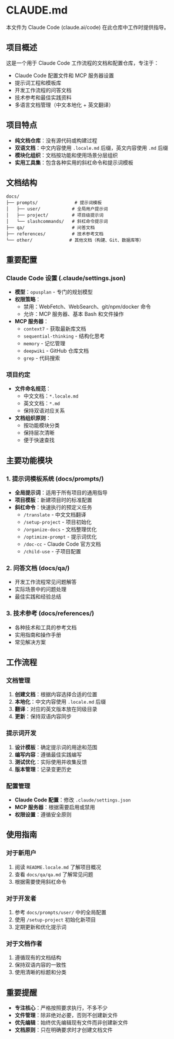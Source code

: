 # CLAUDE.md

本文件为 Claude Code (claude.ai/code) 在此仓库中工作时提供指导。

## 项目概述

这是一个用于 Claude Code 工作流程的文档和配置仓库，专注于：
- Claude Code 配置文件和 MCP 服务器设置
- 提示词工程和模板库
- 开发工作流程的问答文档
- 技术参考和最佳实践资料
- 多语言文档管理（中文本地化 + 英文翻译）

## 项目特点

- **纯文档仓库**：没有源代码或构建过程
- **双语文档**：中文内容使用 `.locale.md` 后缀，英文内容使用 `.md` 后缀
- **模块化组织**：文档按功能和使用场景分层组织
- **实用工具集**：包含各种实用的斜杠命令和提示词模板

## 文档结构

```
docs/
├── prompts/              # 提示词模板
│   ├── user/            # 全局用户提示词
│   ├── project/         # 项目级提示词
│   └── slashcommands/   # 斜杠命令提示词
├── qa/                  # 问答文档
├── references/          # 技术参考文档
└── other/              # 其他文档（构建、Git、数据库等）
```

## 重要配置

### Claude Code 设置 (.claude/settings.json)
- **模型**：`opusplan` - 专门的规划模型
- **权限策略**：
  - 禁用：WebFetch、WebSearch、git/npm/docker 命令
  - 允许：MCP 服务器、基本 Bash 和文件操作
- **MCP 服务器**：
  - `context7` - 获取最新库文档
  - `sequential-thinking` - 结构化思考
  - `memory` - 记忆管理
  - `deepwiki` - GitHub 仓库文档
  - `grep` - 代码搜索

### 项目约定
- **文件命名规范**：
  - 中文文档：`*.locale.md`
  - 英文文档：`*.md`
  - 保持双语对应关系
- **文档组织原则**：
  - 按功能模块分类
  - 保持层次清晰
  - 便于快速查找

## 主要功能模块

### 1. 提示词模板系统 (docs/prompts/)
- **全局提示词**：适用于所有项目的通用指导
- **项目模板**：新建项目时的标准配置
- **斜杠命令**：快速执行的预定义任务
  - `/translate` - 中文文档翻译
  - `/setup-project` - 项目初始化
  - `/organize-docs` - 文档整理优化
  - `/optimize-prompt` - 提示词优化
  - `/doc-cc` - Claude Code 官方文档
  - `/child-use` - 子项目配置

### 2. 问答文档 (docs/qa/)
- 开发工作流程常见问题解答
- 实际场景中的问题处理
- 最佳实践和经验总结

### 3. 技术参考 (docs/references/)
- 各种技术和工具的参考文档
- 实用指南和操作手册
- 常见解决方案

## 工作流程

### 文档管理
1. **创建文档**：根据内容选择合适的位置
2. **本地化**：中文内容使用 `.locale.md` 后缀
3. **翻译**：对应的英文版本放在同级目录
4. **更新**：保持双语内容同步

### 提示词开发
1. **设计模板**：确定提示词的用途和范围
2. **编写内容**：遵循最佳实践编写
3. **测试优化**：实际使用并收集反馈
4. **版本管理**：记录变更历史

### 配置管理
- **Claude Code 配置**：修改 `.claude/settings.json`
- **MCP 服务器**：根据需要启用或禁用
- **权限设置**：遵循安全原则

## 使用指南

### 对于新用户
1. 阅读 `README.locale.md` 了解项目概况
2. 查看 `docs/qa/qa.md` 了解常见问题
3. 根据需要使用斜杠命令

### 对于开发者
1. 参考 `docs/prompts/user/` 中的全局配置
2. 使用 `/setup-project` 初始化新项目
3. 定期更新和优化提示词

### 对于文档作者
1. 遵循现有的文档结构
2. 保持双语内容的一致性
3. 使用清晰的标题和分类

## 重要提醒

- **专注核心**：严格按照要求执行，不多不少
- **文件管理**：除非绝对必要，否则不创建新文件
- **优先编辑**：始终优先编辑现有文件而非创建新文件
- **文档原则**：只在明确要求时才创建文档文件
